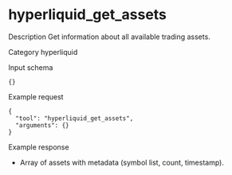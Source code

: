 # hyperliquid_get_assets

Description
Get information about all available trading assets.

Category
hyperliquid

Input schema

```
{}
```

Example request

```
{
  "tool": "hyperliquid_get_assets",
  "arguments": {}
}
```

Example response

- Array of assets with metadata (symbol list, count, timestamp).
